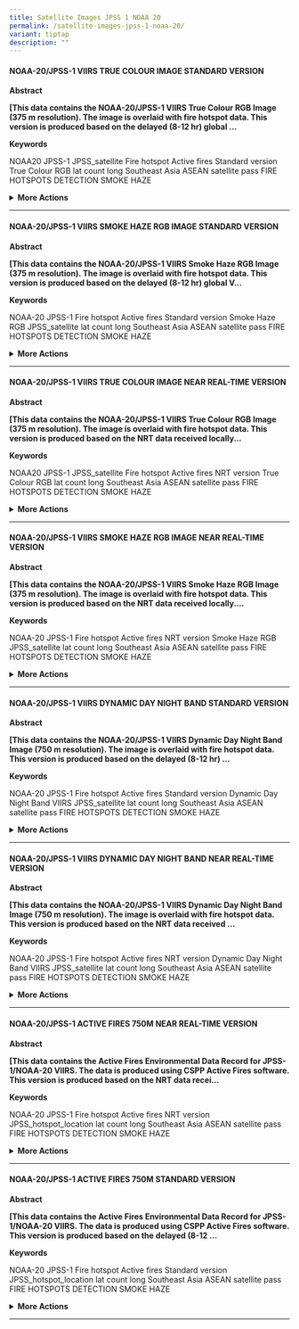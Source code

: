 ```yaml
---
title: Satellite Images JPSS 1 NOAA 20
permalink: /satellite-images-jpss-1-noaa-20/
variant: tiptap
description: ""
---
```

<h4><strong>NOAA-20/JPSS-1 VIIRS TRUE COLOUR IMAGE STANDARD VERSION</strong></h4>
<p><strong>Abstract</strong>
</p>
<p><strong>[This data contains the NOAA-20/JPSS-1 VIIRS True Colour RGB Image (375 m resolution). The image is overlaid with fire hotspot data. This version is produced based on the delayed (8-12 hr) global ...</strong>
</p>
<p><strong>Keywords</strong>
</p>
<p>NOAA20 JPSS-1 JPSS_satellite Fire hotspot Active fires Standard version
True Colour RGB lat count long Southeast Asia ASEAN satellite pass FIRE
HOTSPOTS DETECTION SMOKE HAZE</p>
<div data-type="detailGroup" class="isomer-accordion-group isomer-accordion isomer-accordion-white">
<details class="isomer-details">
<summary><strong>More Actions</strong>
</summary>
<div data-type="detailsContent" class="isomer-details-content">
<p>Metadata</p>
<p>Request</p>
<p>Subscribe</p>
<hr>
</div>
</details>
</div>
<hr>
<h4><strong>NOAA-20/JPSS-1 VIIRS SMOKE HAZE RGB IMAGE STANDARD VERSION</strong></h4>
<p><strong>Abstract</strong>
</p>
<p><strong>[This data contains the NOAA-20/JPSS-1 VIIRS Smoke Haze RGB Image (375 m resolution). The image is overlaid with fire hotspot data. This version is produced based on the delayed (8-12 hr) global V...</strong>
</p>
<p><strong>Keywords</strong>
</p>
<p>NOAA-20 JPSS-1 Fire hotspot Active fires Standard version Smoke Haze RGB
JPSS_satellite lat count long Southeast Asia ASEAN satellite pass FIRE
HOTSPOTS DETECTION SMOKE HAZE</p>
<div data-type="detailGroup" class="isomer-accordion-group isomer-accordion isomer-accordion-white">
<details class="isomer-details">
<summary><strong>More Actions</strong>
</summary>
<div data-type="detailsContent" class="isomer-details-content">
<p>Metadata</p>
<p>Request</p>
<p>Subscribe</p>
<hr>
</div>
</details>
</div>
<hr>
<h4><strong>NOAA-20/JPSS-1 VIIRS TRUE COLOUR IMAGE NEAR REAL-TIME VERSION</strong></h4>
<p><strong>Abstract</strong>
</p>
<p><strong>[This data contains the NOAA-20/JPSS-1 VIIRS True Colour RGB Image (375 m resolution). The image is overlaid with fire hotspot data. This version is produced based on the NRT data received locally...</strong>
</p>
<p><strong>Keywords</strong>
</p>
<p>NOAA20 JPSS-1 JPSS_satellite Fire hotspot Active fires NRT version True
Colour RGB lat count long Southeast Asia ASEAN satellite pass FIRE HOTSPOTS
DETECTION SMOKE HAZE</p>
<div data-type="detailGroup" class="isomer-accordion-group isomer-accordion isomer-accordion-white">
<details class="isomer-details">
<summary><strong>More Actions</strong>
</summary>
<div data-type="detailsContent" class="isomer-details-content">
<p>Metadata</p>
<p>Request</p>
<p>Subscribe</p>
<hr>
</div>
</details>
</div>
<hr>
<h4><strong>NOAA-20/JPSS-1 VIIRS SMOKE HAZE RGB IMAGE NEAR REAL-TIME VERSION</strong></h4>
<p><strong>Abstract</strong>
</p>
<p><strong>[This data contains the NOAA-20/JPSS-1 VIIRS Smoke Haze RGB Image (375 m resolution). The image is overlaid with fire hotspot data. This version is produced based on the NRT data received locally....</strong>
</p>
<p><strong>Keywords</strong>
</p>
<p>NOAA-20 JPSS-1 Fire hotspot Active fires NRT version Smoke Haze RGB JPSS_satellite
lat count long Southeast Asia ASEAN satellite pass FIRE HOTSPOTS DETECTION
SMOKE HAZE</p>
<div data-type="detailGroup" class="isomer-accordion-group isomer-accordion isomer-accordion-white">
<details class="isomer-details">
<summary><strong>More Actions</strong>
</summary>
<div data-type="detailsContent" class="isomer-details-content">
<p>Metadata</p>
<p>Request</p>
<p>Subscribe</p>
<hr>
</div>
</details>
</div>
<hr>
<h4><strong>NOAA-20/JPSS-1 VIIRS DYNAMIC DAY NIGHT BAND STANDARD VERSION</strong></h4>
<p><strong>Abstract</strong>
</p>
<p><strong>[This data contains the NOAA-20/JPSS-1 VIIRS Dynamic Day Night Band Image (750 m resolution). The image is overlaid with fire hotspot data. This version is produced based on the delayed (8-12 hr) ...</strong>
</p>
<p><strong>Keywords</strong>
</p>
<p>NOAA-20 JPSS-1 Fire hotspot Active fires Standard version Dynamic Day
Night Band VIIRS JPSS_satellite lat count long Southeast Asia ASEAN satellite
pass FIRE HOTSPOTS DETECTION SMOKE HAZE</p>
<div data-type="detailGroup" class="isomer-accordion-group isomer-accordion isomer-accordion-white">
<details class="isomer-details">
<summary><strong>More Actions</strong>
</summary>
<div data-type="detailsContent" class="isomer-details-content">
<p>Metadata</p>
<p>Request</p>
<p>Subscribe</p>
<hr>
</div>
</details>
</div>
<hr>
<h4><strong>NOAA-20/JPSS-1 VIIRS DYNAMIC DAY NIGHT BAND NEAR REAL-TIME VERSION</strong></h4>
<p><strong>Abstract</strong>
</p>
<p><strong>[This data contains the NOAA-20/JPSS-1 VIIRS Dynamic Day Night Band Image (750 m resolution). The image is overlaid with fire hotspot data. This version is produced based on the NRT data received ...</strong>
</p>
<p><strong>Keywords</strong>
</p>
<p>NOAA-20 JPSS-1 Fire hotspot Active fires NRT version Dynamic Day Night
Band VIIRS JPSS_satellite lat count long Southeast Asia ASEAN satellite
pass FIRE HOTSPOTS DETECTION SMOKE HAZE</p>
<div data-type="detailGroup" class="isomer-accordion-group isomer-accordion isomer-accordion-white">
<details class="isomer-details">
<summary><strong>More Actions</strong>
</summary>
<div data-type="detailsContent" class="isomer-details-content">
<p>Metadata</p>
<p>Request</p>
<p>Subscribe</p>
<hr>
</div>
</details>
</div>
<hr>
<h4><strong>NOAA-20/JPSS-1 ACTIVE FIRES 750M NEAR REAL-TIME VERSION</strong></h4>
<p><strong>Abstract</strong>
</p>
<p><strong>[This data contains the Active Fires Environmental Data Record for JPSS-1/NOAA-20 VIIRS. The data is produced using CSPP Active Fires software. This version is produced based on the NRT data recei...</strong>
</p>
<p><strong>Keywords</strong>
</p>
<p>NOAA-20 JPSS-1 Fire hotspot Active fires NRT version JPSS_hotspot_location
lat count long Southeast Asia ASEAN satellite pass FIRE HOTSPOTS DETECTION
SMOKE HAZE</p>
<div data-type="detailGroup" class="isomer-accordion-group isomer-accordion isomer-accordion-white">
<details class="isomer-details">
<summary><strong>More Actions</strong>
</summary>
<div data-type="detailsContent" class="isomer-details-content">
<p>Metadata</p>
<p>Request</p>
<p>Subscribe</p>
<hr>
</div>
</details>
</div>
<hr>
<h4><strong>NOAA-20/JPSS-1 ACTIVE FIRES 750M STANDARD VERSION</strong></h4>
<p><strong>Abstract</strong>
</p>
<p><strong>[This data contains the Active Fires Environmental Data Record for JPSS-1/NOAA-20 VIIRS. The data is produced using CSPP Active Fires software. This version is produced based on the delayed (8-12 ...</strong>
</p>
<p><strong>Keywords</strong>
</p>
<p>NOAA-20 JPSS-1 Fire hotspot Active fires Standard version JPSS_hotspot_location
lat count long Southeast Asia ASEAN satellite pass FIRE HOTSPOTS DETECTION
SMOKE HAZE</p>
<div data-type="detailGroup" class="isomer-accordion-group isomer-accordion isomer-accordion-white">
<details class="isomer-details">
<summary><strong>More Actions</strong>
</summary>
<div data-type="detailsContent" class="isomer-details-content">
<p>Metadata</p>
<p>Request</p>
<p>Subscribe</p>
<hr>
</div>
</details>
</div>
<hr>
<p></p>
